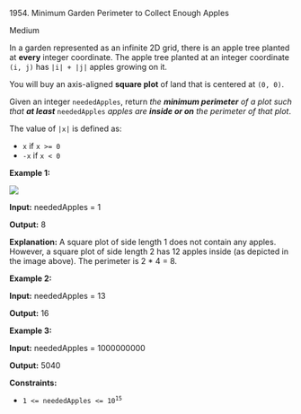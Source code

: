 1954\. Minimum Garden Perimeter to Collect Enough Apples

Medium

In a garden represented as an infinite 2D grid, there is an apple tree planted at **every** integer coordinate. The apple tree planted at an integer coordinate `(i, j)` has `|i| + |j|` apples growing on it.

You will buy an axis-aligned **square plot** of land that is centered at `(0, 0)`.

Given an integer `neededApples`, return _the **minimum perimeter** of a plot such that **at least**_ `neededApples` _apples are **inside or on** the perimeter of that plot_.

The value of `|x|` is defined as:

*   `x` if `x >= 0`
*   `-x` if `x < 0`

**Example 1:**

![](https://leetcode-in-java.github.io/src/main/java/g1901_2000/s1954_minimum_garden_perimeter_to_collect_enough_apples/1527_example_1_2.png)

**Input:** neededApples = 1

**Output:** 8

**Explanation:** A square plot of side length 1 does not contain any apples. However, a square plot of side length 2 has 12 apples inside (as depicted in the image above). The perimeter is 2 \* 4 = 8.

**Example 2:**

**Input:** neededApples = 13

**Output:** 16

**Example 3:**

**Input:** neededApples = 1000000000

**Output:** 5040

**Constraints:**

*   <code>1 <= neededApples <= 10<sup>15</sup></code>